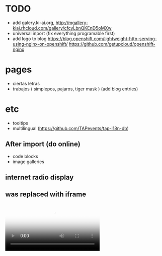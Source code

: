 # TODO

* add galery.ki-ai.org, http://mgallery-kiai.rhcloud.com/gallery/cfcyLbnQKEnD5oMXw
* universal inport (fix everything programable first)
* add logo to blog
https://blog.openshift.com/lightweight-http-serving-using-nginx-on-openshift/
https://github.com/getupcloud/openshift-nginx

# pages

* ciertas letras
* trabajos ( simplepos, pajaros, tiger mask ) (add blog entries)

# etc

* tooltips
* multilingual (https://github.com/TAPevents/tap-i18n-db)

## After import (do online)

* code blocks
* image galleries

## internet radio display

## was replaced with iframe
<div class="embed-responsive embed-responsive-16by9">
  <video controls="" poster="http://assets.ki-ai.org.s3.amazonaws.com/media/jazz/FPJazzTrioToon.png">
    <source src="http://assets.ki-ai.org.s3.amazonaws.com/media/jazz/FPJazzTrioToon.mp4" type="video/mp4">
  </video>
</div>
